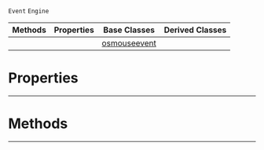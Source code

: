  `Event` `Engine`



|Methods|Properties|Base Classes|Derived Classes|
|---|---|---|---|
| | |[osmouseevent](https://github.com/PlasmaEngine/PlasmaDocs/tree/master/docs/C%2B%2B/code_reference/class_reference/osmouseevent.markdown)| |


 #  Properties


---  
 #  Methods


---  
 

 